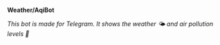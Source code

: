 __Weather/AqiBot__

_This bot is made for Telegram. It shows the weather 🌤️ and air pollution levels 💨_
